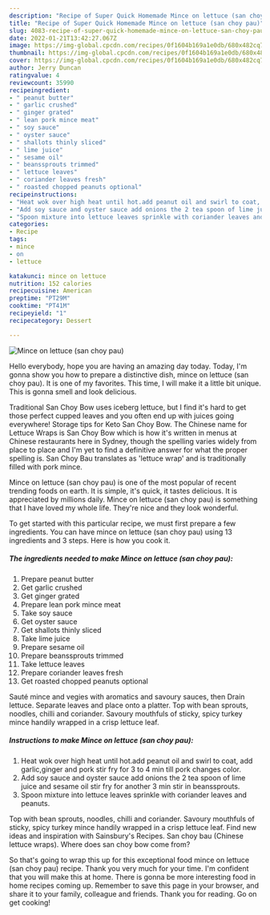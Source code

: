 ```yaml
---
description: "Recipe of Super Quick Homemade Mince on lettuce (san choy pau)"
title: "Recipe of Super Quick Homemade Mince on lettuce (san choy pau)"
slug: 4083-recipe-of-super-quick-homemade-mince-on-lettuce-san-choy-pau
date: 2022-01-21T13:42:27.067Z
image: https://img-global.cpcdn.com/recipes/0f1604b169a1e0db/680x482cq70/mince-on-lettuce-san-choy-pau-recipe-main-photo.jpg
thumbnail: https://img-global.cpcdn.com/recipes/0f1604b169a1e0db/680x482cq70/mince-on-lettuce-san-choy-pau-recipe-main-photo.jpg
cover: https://img-global.cpcdn.com/recipes/0f1604b169a1e0db/680x482cq70/mince-on-lettuce-san-choy-pau-recipe-main-photo.jpg
author: Jerry Duncan
ratingvalue: 4
reviewcount: 35990
recipeingredient:
- " peanut butter"
- " garlic crushed"
- " ginger grated"
- " lean pork mince meat"
- " soy sauce"
- " oyster sauce"
- " shallots thinly sliced"
- " lime juice"
- " sesame oil"
- " beanssprouts trimmed"
- " lettuce leaves"
- " coriander leaves fresh"
- " roasted chopped peanuts optional"
recipeinstructions:
- "Heat wok over high heat until hot.add peanut oil and swirl to coat, add garlic,ginger and pork stir fry for 3 to 4 min till pork changes color."
- "Add soy sauce and oyster sauce add onions the 2 tea spoon of lime juice and sesame oil stir fry for another 3 min stir in beanssprouts."
- "Spoon mixture into lettuce leaves sprinkle with coriander leaves and peanuts."
categories:
- Recipe
tags:
- mince
- on
- lettuce

katakunci: mince on lettuce 
nutrition: 152 calories
recipecuisine: American
preptime: "PT29M"
cooktime: "PT41M"
recipeyield: "1"
recipecategory: Dessert

---
```



![Mince on lettuce (san choy pau)](https://img-global.cpcdn.com/recipes/0f1604b169a1e0db/680x482cq70/mince-on-lettuce-san-choy-pau-recipe-main-photo.jpg)

Hello everybody, hope you are having an amazing day today. Today, I'm gonna show you how to prepare a distinctive dish, mince on lettuce (san choy pau). It is one of my favorites. This time, I will make it a little bit unique. This is gonna smell and look delicious.

Traditional San Choy Bow uses iceberg lettuce, but I find it&#39;s hard to get those perfect cupped leaves and you often end up with juices going everywhere! Storage tips for Keto San Choy Bow. The Chinese name for Lettuce Wraps is San Choy Bow which is how it&#39;s written in menus at Chinese restaurants here in Sydney, though the spelling varies widely from place to place and I&#39;m yet to find a definitive answer for what the proper spelling is. San Choy Bau translates as &#39;lettuce wrap&#39; and is traditionally filled with pork mince.

Mince on lettuce (san choy pau) is one of the most popular of recent trending foods on earth. It is simple, it's quick, it tastes delicious. It is appreciated by millions daily. Mince on lettuce (san choy pau) is something that I have loved my whole life. They're nice and they look wonderful.


To get started with this particular recipe, we must first prepare a few ingredients. You can have mince on lettuce (san choy pau) using 13 ingredients and 3 steps. Here is how you cook it.

<!--inarticleads1-->

##### The ingredients needed to make Mince on lettuce (san choy pau):

1. Prepare  peanut butter
1. Get  garlic crushed
1. Get  ginger grated
1. Prepare  lean pork mince meat
1. Take  soy sauce
1. Get  oyster sauce
1. Get  shallots thinly sliced
1. Take  lime juice
1. Prepare  sesame oil
1. Prepare  beanssprouts trimmed
1. Take  lettuce leaves
1. Prepare  coriander leaves fresh
1. Get  roasted chopped peanuts optional


Sauté mince and vegies with aromatics and savoury sauces, then Drain lettuce. Separate leaves and place onto a platter. Top with bean sprouts, noodles, chilli and coriander. Savoury mouthfuls of sticky, spicy turkey mince handily wrapped in a crisp lettuce leaf. 

<!--inarticleads2-->

##### Instructions to make Mince on lettuce (san choy pau):

1. Heat wok over high heat until hot.add peanut oil and swirl to coat, add garlic,ginger and pork stir fry for 3 to 4 min till pork changes color.
1. Add soy sauce and oyster sauce add onions the 2 tea spoon of lime juice and sesame oil stir fry for another 3 min stir in beanssprouts.
1. Spoon mixture into lettuce leaves sprinkle with coriander leaves and peanuts.


Top with bean sprouts, noodles, chilli and coriander. Savoury mouthfuls of sticky, spicy turkey mince handily wrapped in a crisp lettuce leaf. Find new ideas and inspiration with Sainsbury&#39;s Recipes. San choy bau (Chinese lettuce wraps). Where does san choy bow come from? 

So that's going to wrap this up for this exceptional food mince on lettuce (san choy pau) recipe. Thank you very much for your time. I'm confident that you will make this at home. There is gonna be more interesting food in home recipes coming up. Remember to save this page in your browser, and share it to your family, colleague and friends. Thank you for reading. Go on get cooking!
